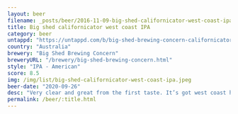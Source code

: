 ```yaml
---
layout: beer
filename: _posts/beer/2016-11-09-big-shed-californicator-west-coast-ipa.md
title: Big shed californicator west coast IPA
category: beer
untappd: "https://untappd.com/b/big-shed-brewing-concern-californicator-west-coast-ipa/3880133"
country: "Australia"
brewery: "Big Shed Brewing Concern"
breweryURL: "/brewery/big-shed-brewing-concern.html"
style: "IPA - American"
score: 8.5
img: /img/list/big-shed-californicator-west-coast-ipa.jpeg
beer-date: "2020-09-26"
desc: "Very clear and great from the first taste. It’s got west coast hops but it’s not in your face, very restrained"
permalink: /beer/:title.html
---
```

